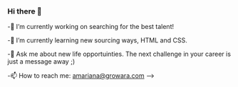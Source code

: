 ### Hi there 👋

-🧐 I’m currently working on searching for the best talent!

-🌱 I’m currently learning new sourcing ways, HTML and CSS.

-💬 Ask me about new life opportuinties. The next challenge in your career is just a message away ;)

-📫 How to reach me: amariana@growara.com
-->
